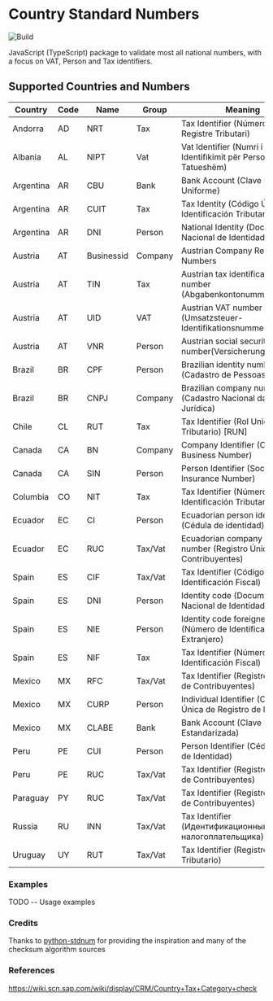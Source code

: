# Country Standard Numbers

![Build](https://github.com/koblas/stdnum-js/workflows/Node.js%20CI/badge.svg)

JavaScript (TypeScript) package to validate most all national numbers, with a focus on
VAT, Person and Tax identifiers.

## Supported Countries and Numbers

| Country   | Code | Name       | Group   | Meaning                                                          |
| --------- | ---- | ---------- | ------- | ---------------------------------------------------------------- |
| Andorra   | AD   | NRT        | Tax     | Tax Identifier (Número de Registre Tributari)                    |
| Albania   | AL   | NIPT       | Vat     | Vat Identifier (Numri i Identifikimit për Personin e Tatueshëm)  |
| Argentina | AR   | CBU        | Bank    | Bank Account (Clave Bancaria Uniforme)                           |
| Argentina | AR   | CUIT       | Tax     | Tax Identity (Código Único de Identificación Tributaria)         |
| Argentina | AR   | DNI        | Person  | National Identity (Documento Nacional de Identidad)              |
| Austria   | AT   | Businessid | Company | Austrian Company Register Numbers                                |
| Austria   | AT   | TIN        | Tax     | Austrian tax identification number (Abgabenkontonummer)          |
| Austria   | AT   | UID        | VAT     | Austrian VAT number (Umsatzsteuer-Identifikationsnummer)         |
| Austria   | AT   | VNR        | Person  | Austrian social security number(Versicherungsnummer)             |
| Brazil    | BR   | CPF        | Person  | Brazilian identity number (Cadastro de Pessoas Físicas)          |
| Brazil    | BR   | CNPJ       | Company | Brazilian company number (Cadastro Nacional da Pessoa Jurídica)  |
| Chile     | CL   | RUT        | Tax     | Tax Identifier (Rol Unico Tributario) [RUN]                      |
| Canada    | CA   | BN         | Company | Company Identifier (Canadian Business Number)                    |
| Canada    | CA   | SIN        | Person  | Person Identifier (Social Insurance Number)                      |
| Columbia  | CO   | NIT        | Tax     | Tax Identifier (Número de Identificación Tributaria)             |
| Ecuador   | EC   | CI         | Person  | Ecuadorian person identifier (Cédula de identidad)               |
| Ecuador   | EC   | RUC        | Tax/Vat | Ecuadorian company tax number (Registro Único de Contribuyentes) |
| Spain     | ES   | CIF        | Tax/Vat | Tax Identifier (Código de Identificación Fiscal)                 |
| Spain     | ES   | DNI        | Person  | Identity code (Documento Nacional de Identidad)                  |
| Spain     | ES   | NIE        | Person  | Identity code foreigner (Número de Identificación de Extranjero) |
| Spain     | ES   | NIF        | Tax     | Tax Identifier (Número de Identificación Fiscal)                 |
| Mexico    | MX   | RFC        | Tax/Vat | Tax Identifier (Registro Federal de Contribuyentes)              |
| Mexico    | MX   | CURP       | Person  | Individual Identifier (Clave Única de Registro de Población)     |
| Mexico    | MX   | CLABE      | Bank    | Bank Account (Clave Bancaria Estandarizada)                      |
| Peru      | PE   | CUI        | Person  | Person Identifier (Cédula Única de Identidad)                    |
| Peru      | PE   | RUC        | Tax/Vat | Tax Identifier (Registro Único de Contribuyentes)                |
| Paraguay  | PY   | RUC        | Tax/Vat | Tax Identifier (Registro Único de Contribuyentes)                |
| Russia    | RU   | INN        | Tax/Vat | Tax Identifier (Идентификационный номер налогоплательщика)       |
| Uruguay   | UY   | RUT        | Tax/Vat | Tax Identifier (Registro Único Tributario)                       |

### Examples

TODO -- Usage examples

### Credits

Thanks to [python-stdnum](https://arthurdejong.org/python-stdnum/) for providing the inspiration and
many of the checksum algorithm sources

### References

https://wiki.scn.sap.com/wiki/display/CRM/Country+Tax+Category+check

